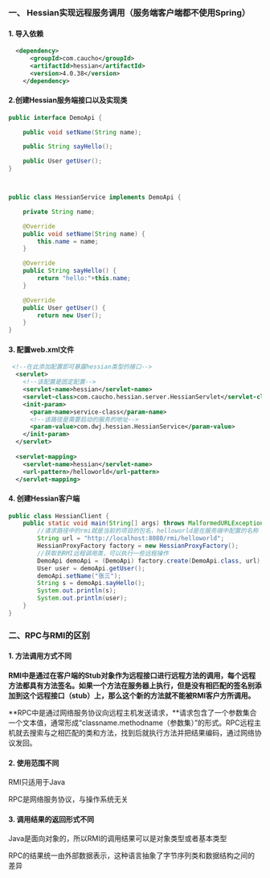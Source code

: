 ### 一、 Hessian实现远程服务调用（服务端客户端都不使用Spring）

#### 1. 导入依赖

```xml
  <dependency>
      <groupId>com.caucho</groupId>
      <artifactId>hessian</artifactId>
      <version>4.0.38</version>
    </dependency>
```

#### 2.创建Hessian服务端接口以及实现类

```java
public interface DemoApi {

    public void setName(String name);

    public String sayHello();

    public User getUser();
}



public class HessianService implements DemoApi {

    private String name;

    @Override
    public void setName(String name) {
        this.name = name;
    }

    @Override
    public String sayHello() {
        return "hello:"+this.name;
    }

    @Override
    public User getUser() {
        return new User();
    }
}

```

#### 3. 配置web.xml文件

```xml
 <!--在此添加配置即可暴露hessian类型的接口-->
  <servlet>
    <!--该配置是固定配置-->
    <servlet-name>hessian</servlet-name>
    <servlet-class>com.caucho.hessian.server.HessianServlet</servlet-class>
    <init-param>
      <param-name>service-class</param-name>
      <!--该路径是需要启动的服务的地址-->
      <param-value>com.dwj.hessian.HessianService</param-value>
    </init-param>
  </servlet>
  
  <servlet-mapping>
    <servlet-name>hessian</servlet-name>
    <url-pattern>/helloworld</url-pattern>
  </servlet-mapping>
```

#### 4. 创建Hessian客户端

```java
public class HessianClient {
    public static void main(String[] args) throws MalformedURLException {
        //请求路径中的rmi就是当前的项目的包名，helloworld是在服务端中配置的名称
        String url = "http://localhost:8080/rmi/helloworld";
        HessianProxyFactory factory = new HessianProxyFactory();
        //获取到RMI远程调用类，可以执行一些远程操作
        DemoApi demoApi = (DemoApi) factory.create(DemoApi.class, url);
        User user = demoApi.getUser();
        demoApi.setName("张三");
        String s = demoApi.sayHello();
        System.out.println(s);
        System.out.println(user);
    }
}
```

### 二、RPC与RMI的区别

#### 1. 方法调用方式不同

**RMI中是通过在客户端的Stub对象作为远程接口进行远程方法的调用，每个远程方法都具有方法签名。**如果一个方法在服务器上执行，但是**没有相匹配的签名别添加到这个远程接口（stub）上，那么这个新的方法就不能被RMI客户方所调用。**



**RPC中是通过网络服务协议向远程主机发送请求，**请求包含了一个参数集合一个文本值，通常形成“classname.methodname（参数集）”的形式。RPC远程主机就去搜索与之相匹配的类和方法，找到后就执行方法并把结果编码，通过网络协议发回。

#### 2. 使用范围不同

RMI只适用于Java

RPC是网络服务协议，与操作系统无关

#### 3. 调用结果的返回形式不同

Java是面向对象的，所以RMI的调用结果可以是对象类型或者基本类型

RPC的结果统一由外部数据表示，这种语言抽象了字节序列类和数据结构之间的差异